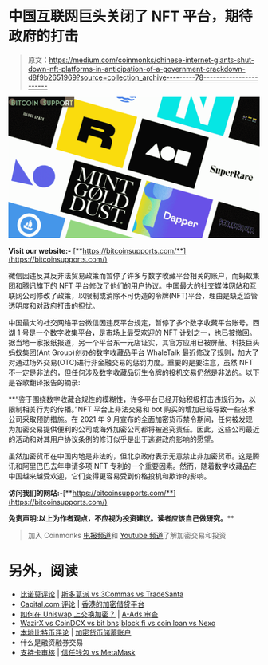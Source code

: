 # 中国互联网巨头关闭了 NFT 平台，期待政府的打击

> 原文：<https://medium.com/coinmonks/chinese-internet-giants-shut-down-nft-platforms-in-anticipation-of-a-government-crackdown-d8f9b2651969?source=collection_archive---------78----------------------->

![](img/1852372a5c789c7f775b1c6ff3e1ab8e.png)

**Visit our website:-** [**https://bitcoinsupports.com/**](https://bitcoinsupports.com/)

微信因违反其反非法贸易政策而暂停了许多与数字收藏平台相关的账户，而蚂蚁集团和腾讯旗下的 NFT 平台修改了他们的用户协议。中国最大的社交媒体网站和互联网公司修改了政策，以限制或消除不可伪造的令牌(NFT)平台，理由是缺乏监管透明度和对政府打击的担忧。

中国最大的社交网络平台微信因违反平台规定，暂停了多个数字收藏平台账号。西湖 1 号是一个数字收集平台，是市场上最受欢迎的 NFT 计划之一，也已被撤回。据当地一家报纸报道，另一个平台东一元店证实，其官方应用已被屏蔽。科技巨头蚂蚁集团(Ant Group)创办的数字收藏品平台 WhaleTalk 最近修改了规则，加大了对通过场外交易(OTC)进行非金融交易的惩罚力度。重要的是要注意，虽然 NFT 不一定是非法的，但任何涉及数字收藏品衍生令牌的投机交易仍然是非法的。以下是谷歌翻译报告的摘录:

**“鉴于围绕数字收藏合规性的模糊性，许多平台已经开始积极打击违规行为，以限制相关行为的传播。”NFT 平台上非法交易和 bot 购买的增加已经导致一些技术公司采取预防措施。在 2021 年 9 月宣布的全面加密货币禁令期间，任何被发现为加密交易提供便利的公司或海外加密公司都将被追究责任。因此，这些公司最近的活动和对其用户协议条例的修订似乎是出于逃避政府影响的愿望。

虽然加密货币在中国内地是非法的，但北京政府表示无意禁止非加密货币。这是腾讯和阿里巴巴去年申请多项 NFT 专利的一个重要因素。然而，随着数字收藏品在中国越来越受欢迎，它们变得更容易受到价格投机和欺诈的影响。

**访问我们的网站:-**[**https://bitcoinsupports.com/**](https://bitcoinsupports.com/)

**免责声明:以上为作者观点，不应视为投资建议。读者应该自己做研究。****

> 加入 Coinmonks [电报频道](https://t.me/coincodecap)和 [Youtube 频道](https://www.youtube.com/c/coinmonks/videos)了解加密交易和投资

# 另外，阅读

*   [比诺莫评论](https://coincodecap.com/binomo-review) | [斯多葛派 vs 3Commas vs TradeSanta](https://coincodecap.com/stoic-vs-3commas-vs-tradesanta)
*   [Capital.com 评论](https://coincodecap.com/capital-com-review) | [香港的加密借贷平台](https://coincodecap.com/crypto-lending-hong-kong)
*   [如何在 Uniswap 上交换加密？](https://coincodecap.com/swap-crypto-on-uniswap) | [A-Ads 审查](https://coincodecap.com/a-ads-review)
*   [WazirX vs CoinDCX vs bit bns](/coinmonks/wazirx-vs-coindcx-vs-bitbns-149f4f19a2f1)|[block fi vs coin loan vs Nexo](/coinmonks/blockfi-vs-coinloan-vs-nexo-cb624635230d)
*   [本地比特币评论](/coinmonks/localbitcoins-review-6cc001c6ed56) | [加密货币储蓄账户](https://coincodecap.com/cryptocurrency-savings-accounts)
*   什么是融资融券交易
*   [支持卡审核](https://coincodecap.com/uphold-card-review) | [信任钱包 vs MetaMask](https://coincodecap.com/trust-wallet-vs-metamask)